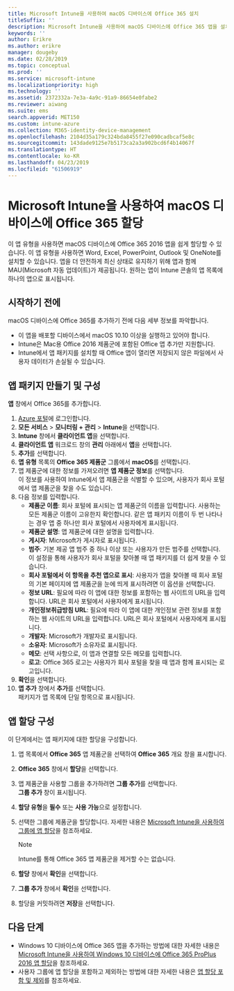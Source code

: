 ```yaml
---
title: Microsoft Intune을 사용하여 macOS 디바이스에 Office 365 설치
titleSuffix: ''
description: Microsoft Intune을 사용하여 macOS 디바이스에 Office 365 앱을 설치하는 방법을 알아봅니다.
keywords: ''
author: Erikre
ms.author: erikre
manager: dougeby
ms.date: 02/28/2019
ms.topic: conceptual
ms.prod: ''
ms.service: microsoft-intune
ms.localizationpriority: high
ms.technology: ''
ms.assetid: 2372332a-7e3a-4a9c-91a9-86654e0fabe2
ms.reviewer: aiwang
ms.suite: ems
search.appverid: MET150
ms.custom: intune-azure
ms.collection: M365-identity-device-management
ms.openlocfilehash: 2104d35a179c324bda8455f27e090cadbcaf5e8c
ms.sourcegitcommit: 143dade9125e7b5173ca2a3a902bcd6f4b14067f
ms.translationtype: HT
ms.contentlocale: ko-KR
ms.lasthandoff: 04/23/2019
ms.locfileid: "61506919"
---
```

# <a name="assign-office-365-to-macos-devices-with-microsoft-intune"></a>Microsoft Intune을 사용하여 macOS 디바이스에 Office 365 할당

이 앱 유형을 사용하면 macOS 디바이스에 Office 365 2016 앱을 쉽게 할당할 수 있습니다. 이 앱 유형을 사용하면 Word, Excel, PowerPoint, Outlook 및 OneNote를 설치할 수 있습니다. 앱을 더 안전하게 최신 상태로 유지하기 위해 앱과 함께 MAU(Microsoft 자동 업데이트)가 제공됩니다. 원하는 앱이 Intune 콘솔의 앱 목록에 하나의 앱으로 표시됩니다.


## <a name="before-you-start"></a>시작하기 전에

macOS 디바이스에 Office 365를 추가하기 전에 다음 세부 정보를 파악합니다.

- 이 앱을 배포할 디바이스에서 macOS 10.10 이상을 실행하고 있어야 합니다.
- Intune은 Mac용 Office 2016 제품군에 포함된 Office 앱 추가만 지원합니다.
- Intune에서 앱 패키지를 설치할 때 Office 앱이 열리면 저장되지 않은 파일에서 사용자 데이터가 손실될 수 있습니다.

## <a name="create-and-configure-the-app-suite"></a>앱 패키지 만들기 및 구성

**앱** 창에서 Office 365를 추가합니다.
1. [Azure 포털](https://portal.azure.com)에 로그인합니다.
2. **모든 서비스** > **모니터링 + 관리** > **Intune**을 선택합니다.
3. **Intune** 창에서 **클라이언트 앱**을 선택합니다.
4. **클라이언트 앱** 워크로드 창의 **관리** 아래에서 **앱**을 선택합니다. 
5. **추가**를 선택합니다.
6. **앱 유형** 목록의 **Office 365 제품군** 그룹에서 **macOS**를 선택합니다.
7. 앱 제품군에 대한 정보를 가져오려면 **앱 제품군 정보**를 선택합니다.  
    이 정보를 사용하여 Intune에서 앱 제품군을 식별할 수 있으며, 사용자가 회사 포털에서 앱 제품군을 찾을 수도 있습니다.
8. 다음 정보를 입력합니다.
    - **제품군 이름**: 회사 포털에 표시되는 앱 제품군의 이름을 입력합니다. 사용하는 모든 제품군 이름이 고유한지 확인합니다. 같은 앱 패키지 이름이 두 번 나타나는 경우 앱 중 하나만 회사 포털에서 사용자에게 표시됩니다.
    - **제품군 설명**: 앱 제품군에 대한 설명을 입력합니다.
    - **게시자**: Microsoft가 게시자로 표시됩니다.
    - **범주**: 기본 제공 앱 범주 중 하나 이상 또는 사용자가 만든 범주를 선택합니다. 이 설정을 통해 사용자가 회사 포털을 찾아볼 때 앱 패키지를 더 쉽게 찾을 수 있습니다.
    - **회사 포털에서 이 항목을 추천 앱으로 표시**: 사용자가 앱을 찾아볼 때 회사 포털의 기본 페이지에 앱 제품군을 눈에 띄게 표시하려면 이 옵션을 선택합니다.
    - **정보 URL**: 필요에 따라 이 앱에 대한 정보를 포함하는 웹 사이트의 URL을 입력합니다. URL은 회사 포털에서 사용자에게 표시됩니다.
    - **개인정보취급방침 URL**: 필요에 따라 이 앱에 대한 개인정보 관련 정보를 포함하는 웹 사이트의 URL을 입력합니다. URL은 회사 포털에서 사용자에게 표시됩니다.
    - **개발자**: Microsoft가 개발자로 표시됩니다.
    - **소유자**: Microsoft가 소유자로 표시됩니다.
    - **메모**: 선택 사항으로, 이 앱과 연결할 모든 메모를 입력합니다.
    - **로고**: Office 365 로고는 사용자가 회사 포털을 찾을 때 앱과 함께 표시되는 로고입니다.
9. **확인**을 선택합니다.
10. **앱 추가** 창에서 **추가**를 선택합니다.  
    패키지가 앱 목록에 단일 항목으로 표시됩니다.

## <a name="configure-app-assignments"></a>앱 할당 구성

이 단계에서는 앱 패키지에 대한 할당을 구성합니다. 

1. 앱 목록에서 **Office 365** 앱 제품군을 선택하여 **Office 365** 개요 창을 표시합니다.
2. **Office 365** 창에서 **할당**을 선택합니다.
3. 앱 제품군을 사용할 그룹을 추가하려면 **그룹 추가**를 선택합니다.  
    **그룹 추가** 창이 표시됩니다.
4. **할당 유형**을 **필수** 또는 **사용 가능**으로 설정합니다.
5. 선택한 그룹에 제품군을 할당합니다. 자세한 내용은 [Microsoft Intune을 사용하여 그룹에 앱 할당](apps-deploy.md)을 참조하세요.

    >[!Note]
    > Intune를 통해 Office 365 앱 제품군을 제거할 수는 없습니다.

5. **할당** 창에서 **확인**을 선택합니다.
6. **그룹 추가** 창에서 **확인**을 선택합니다.
7. 할당을 커밋하려면 **저장**을 선택합니다.

## <a name="next-steps"></a>다음 단계

- Windows 10 디바이스에 Office 365 앱을 추가하는 방법에 대한 자세한 내용은 [Microsoft Intune을 사용하여 Windows 10 디바이스에 Office 365 ProPlus 2016 앱 할당](apps-add-office365.md)을 참조하세요.
- 사용자 그룹에 앱 할당을 포함하고 제외하는 방법에 대한 자세한 내용은 [앱 할당 포함 및 제외](apps-inc-exl-assignments.md)를 참조하세요.
